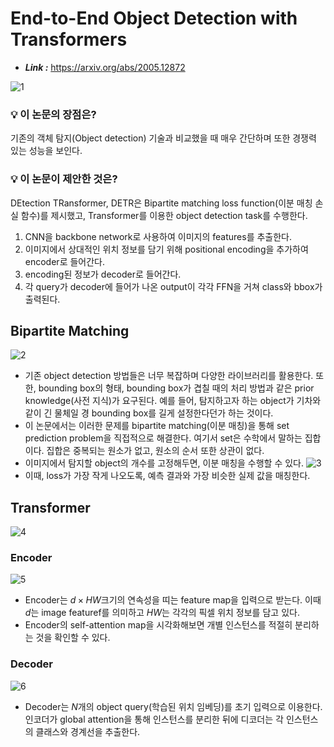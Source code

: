 # **End-to-End Object Detection with Transformers**

- ***Link :*** https://arxiv.org/abs/2005.12872

![1](https://github.com/user-attachments/assets/66d45eeb-4b7f-4de6-8fb7-a396262559c3)

### 💡 이 논문의 장점은?

기존의 객체 탐지(Object detection) 기술과 비교했을 때 매우 간단하며 또한 경쟁력 있는 성능을 보인다.

### 💡 이 논문이 제안한 것은?

DEtection TRansformer, DETR은 Bipartite matching loss function(이분 매칭 손실 함수)를 제시했고, Transformer를 이용한 object detection task를 수행한다.

1. CNN을 backbone network로 사용하여 이미지의 features를 추출한다.
2. 이미지에서 상대적인 위치 정보를 담기 위해 positional encoding을 추가하여 encoder로 들어간다.
3. encoding된 정보가 decoder로 들어간다.
4. 각 query가 decoder에 들어가 나온 output이 각각 FFN을 거쳐 class와 bbox가 출력된다.

## Bipartite Matching

![2](https://github.com/user-attachments/assets/a009ae87-2bdb-4f2c-b466-808f0cea4ace)  

- 기존 object detection 방법들은 너무 복잡하며 다양한 라이브러리를 활용한다. 또한, bounding box의 형태, bounding box가 겹칠 때의 처리 방법과 같은 prior knowledge(사전 지식)가 요구된다. 예를 들어, 탐지하고자 하는 object가 기차와 같이 긴 물체일 경 bounding box를 길게 설정한다던가 하는 것이다.
- 이 논문에서는 이러한 문제를 bipartite matching(이분 매칭)을 통해 set prediction problem을 직접적으로 해결한다. 여기서 set은 수학에서 말하는 집합이다. 집합은 중복되는 원소가 없고, 원소의 순서 또한 상관이 없다.
- 이미지에서 탐지할 object의 개수를 고정해두면, 이분 매칭을 수행할 수 있다.
![3](https://github.com/user-attachments/assets/42b3e57b-f8cf-47cb-a591-1f6932d16555)  
- 이때, loss가 가장 작게 나오도록, 예측 결과와 가장 비슷한 실제 값을 매칭한다.

## Transformer
![4](https://github.com/user-attachments/assets/76d6afe9-1baf-4ba5-b8b7-b371896d713c)  


### Encoder

![5](https://github.com/user-attachments/assets/3c9c86af-36bb-4320-8653-ab85e576b72b)  

- Encoder는 $d \times HW$크기의 연속성을 띠는 feature map을 입력으로 받는다. 이때 $d$는 image featuref를 의미하고 $HW$는 각각의 픽셀 위치 정보를 담고 있다.
- Encoder의 self-attention map을 시각화해보면 개별 인스턴스를 적절히 분리하는 것을 확인할 수 있다.

### Decoder

![6](https://github.com/user-attachments/assets/3be1186b-11d2-47d4-b53a-e3f70031e9cb)  

- Decoder는 $N$개의 object query(학습된 위치 임베딩)를 초기 입력으로 이용한다. 인코더가 global attention을 통해 인스턴스를 분리한 뒤에 디코더는 각 인스턴스의 클래스와 경계선을 추출한다.
